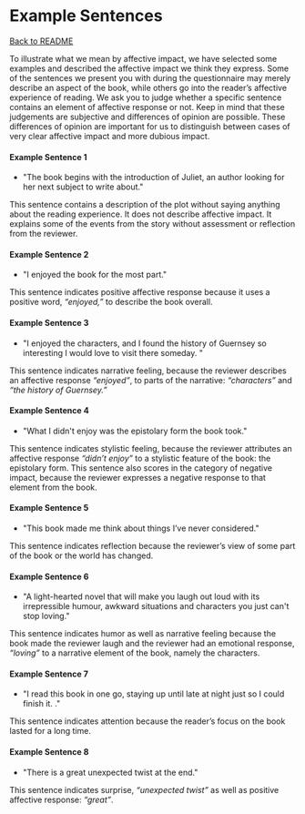 # Example Sentences

[Back to README](../README.md)

To illustrate what we mean by affective impact, we have selected some examples and described the affective impact we think they express. Some of the sentences we present you with during the questionnaire may merely describe an aspect of the book, while others go into the reader’s affective experience of reading. We ask you to judge whether a specific sentence contains an element of affective response or not. Keep in mind that these judgements are subjective and differences of opinion are possible. These differences of opinion are important for us to distinguish between cases of very clear affective impact and more dubious impact.


#### Example Sentence 1

- "The book begins with the introduction of Juliet, an author looking for her next subject to write about."

This sentence contains a description of the plot without saying anything about the reading experience. It does not describe affective impact. It explains some of the events from the story without assessment or reflection from the reviewer.

#### Example Sentence 2

- "I enjoyed the book for the most part."

This sentence indicates positive affective response because it uses a positive word, <i>“enjoyed,”</i> to describe the book overall.

#### Example Sentence 3

- "I enjoyed the characters, and I found the history of Guernsey so interesting I would love to visit there someday. "

This sentence indicates narrative feeling, because the reviewer describes an affective response <i>“enjoyed”</i>, to parts of the narrative: <i>“characters”</i> and <i>“the history of Guernsey.”</i>

#### Example Sentence 4

- "What I didn't enjoy was the epistolary form the book took."

This sentence indicates stylistic feeling, because the reviewer attributes an affective response <i>“didn’t enjoy”</i> to a stylistic feature of the book: the epistolary form. This sentence also scores in the category of negative impact, because the reviewer expresses a negative response to that element from the book.

#### Example Sentence 5

- "This book made me think about things I’ve never considered."

This sentence indicates reflection because the reviewer’s view of some part of the book or the world has changed.

#### Example Sentence 6

- "A light-hearted novel that will make you laugh out loud with its irrepressible humour, awkward situations and characters you just can't stop loving."

This sentence indicates humor as well as narrative feeling because the book made the reviewer laugh and the reviewer had an emotional response, <i> “loving”</i> to a narrative element of the book, namely the characters.

#### Example Sentence 7

- "I read this book in one go, staying up until late at night just so I could finish it. ."

This sentence indicates attention because the reader’s focus on the book lasted for a long time.

#### Example Sentence 8

- "There is a great unexpected twist at the end."

This sentence indicates surprise, <i>“unexpected twist”</i> as well as positive affective response: <i>“great”</i>.
